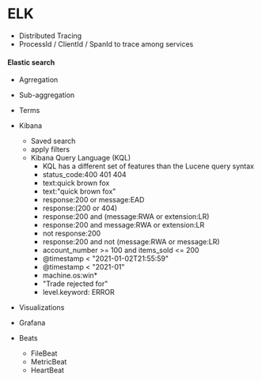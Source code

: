 # ELK

  - Distributed Tracing
  - ProcessId / ClientId / SpanId to trace among services

#### Elastic search
  - Agrregation
  - Sub-aggregation
  - Terms

- Kibana
  - Saved search
  - apply filters
  - Kibana Query Language (KQL)
    - KQL has a different set of features than the Lucene query syntax
    - status_code:400 401 404
    - text:quick brown fox
    - text:"quick brown fox"
    - response:200 or message:EAD
    - response:(200 or 404)
    - response:200 and (message:RWA or extension:LR)
    - response:200 and message:RWA or extension:LR
    - not response:200
    - response:200 and not (message:RWA or message:LR)
    - account_number >= 100 and items_sold <= 200
    - @timestamp < "2021-01-02T21:55:59" 
    - @timestamp < "2021-01"
    - machine.os:win*
    - "Trade rejected for"
    - level.keyword: ERROR


- Visualizations

- Grafana

- Beats
  - FileBeat
  - MetricBeat
  - HeartBeat
